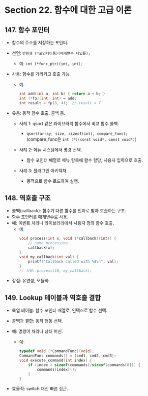 # Section 22. 함수에 대한 고급 이론




## 147. 함수 포인터

- 함수의 주소를 저장하는 포인터.
- 선언: `반환형 (*포인터이름)(매개변수 타입들);`
  - 예: `int (*func_ptr)(int, int);`
- 사용: 함수를 가리키고 호출 가능.
  - 예:
    ```c
    int add(int a, int b) { return a + b; }
    int (*fp)(int, int) = add;
    int result = fp(3, 4);  // result = 7
    ```

- 유용: 동적 함수 호출, 콜백 등.

  - 사례 1: qsort 같은 라이브러리 함수에서 비교 함수 콜백.
    - `qsort(array, size, sizeof(int), compare_func);` (compare_func은 `int (*)(const void*, const void*)`)

  - 사례 2: 메뉴 시스템에서 명령 선택.
    - 함수 포인터 배열로 메뉴 항목에 함수 할당, 사용자 입력으로 호출.

  - 사례 3: 플러그인 아키텍처.
    - 동적으로 함수 로드하여 실행.



## 148. 역호출 구조

- 콜백(callback): 함수가 다른 함수를 인자로 받아 호출하는 구조.
- 함수 포인터를 매개변수로 사용.
- 예: 이벤트 처리나 라이브러리에서 사용자 정의 함수 호출.
  - 예:
    ```c
    void process(int x, void (*callback)(int)) {
        // some processing
        callback(x);
    }
    void my_callback(int val) {
        printf("Callback called with %d\n", val);
    }
    // 사용: process(10, my_callback);
    ```
- 장점: 유연성, 모듈화.



## 149. Lookup 테이블과 역호출 결합

- 룩업 테이블: 함수 포인터 배열로, 인덱스로 함수 선택.
- 콜백과 결합: 동적 행동 선택.
- 예: 명령어 처리나 상태 머신.
  - 예:
    ```c
    typedef void (*CommandFunc)(void);
    CommandFunc commands[] = {cmd1, cmd2, cmd3};
    void execute_command(int index) {
        if (index < sizeof(commands)/sizeof(commands[0])) {
            commands[index]();
        }
    }
    ```

- 효율적: switch 대신 빠른 접근.
